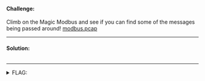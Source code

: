 #### Challenge:

Climb on the Magic Modbus and see if you can find some of the messages being passed around! [modbus.pcap](./modbus.pcap ":ignore")

---

#### Solution:

```bash
```

---

<details><summary>FLAG:</summary>

```
flag{Ms_Fr1ZZL3_W0ULD_b3_s0_Pr0UD}
```

</details>
<br/>

